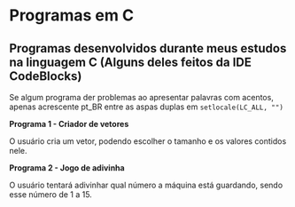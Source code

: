 # Programas em C

## Programas desenvolvidos durante meus estudos na linguagem C (Alguns deles feitos da IDE CodeBlocks)

Se algum programa der problemas ao apresentar palavras com acentos, apenas acrescente pt_BR entre as aspas duplas em `setlocale(LC_ALL, "")`

<b>Programa 1 - Criador de vetores</b>

O usuário cria um vetor, podendo escolher o tamanho e os valores contidos nele.

<b>Programa 2 - Jogo de adivinha</b>

O usuário tentará adivinhar qual número a máquina está guardando, sendo esse número de 1 a 15.
